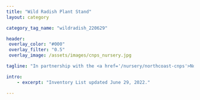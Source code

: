 ```yaml
---
title: "Wild Radish Plant Stand"
layout: category

category_tag_name: "wildradish_220629"

header:
 overlay_color: "#000"
 overlay_filter: "0.5"
 overlay_image: /assets/images/cnps_nursery.jpg

tagline: "In partnership with the <a href='/nursery/northcoast-cnps'>North Coast CNPS Nursery</a>"

intro: 
    - excerpt: "Inventory List updated June 29, 2022."

---
```



